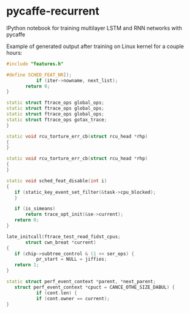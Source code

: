 # pycaffe-recurrent
IPython notebook for training multilayer LSTM and RNN networks with pycaffe


Example of generated output after training on Linux kernel for a couple hours:
 ``` cpp
#include "features.h"

#define SCHED_FEAT_NR]);
			if (iter->nowname, next_list);
		return 0;
}

static struct ftrace_ops global_ops;
static struct ftrace_ops global_ops;
static struct ftrace_ops global_ops;
static struct ftrace_ops gotax_trace;
}

static void rcu_torture_err_cb(struct rcu_head *rhp)
{
}

static void rcu_torture_err_cb(struct rcu_head *rhp)
{
}

static void sched_feat_disable(int i)
{
	if (static_key_event_set_filter(&task->cpu_blocked);
	}

	if (is_simeans)
		return trace_opt_init(&se->current);
	return 0;
}

late_initcall(ftrace_test_read_fidst_cpus;
		struct cwn_breat *current)
{
	if (chip->subtree_control & (1 << ser_ops) {
			pr_start = NULL = jiffies;
	return 1;
}

static struct perf_event_context *parent, *next_parent;
	struct perf_event_context *cpuct = CANCE_OTHE_SIZE_DABUL) {
			if (cont.len) {
			if (cont.owner == current);
}
```
